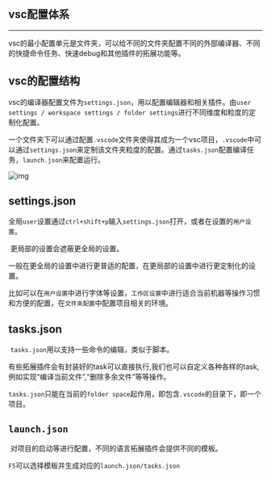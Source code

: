 ## vsc配置体系

---

​		vsc的最小配置单元是文件夹，可以给不同的文件夹配置不同的外部编译器、不同的快捷命令任务、快速debug和其他插件的拓展功能等。



## vsc的配置结构

​		vsc的编译器配置文件为`settings.json`，用以配置编辑器和相关插件。由`user settings / workspace settings / folder settings`进行不同维度和粒度的定制化配置。

​		一个文件夹下可以通过配置`.vscode`文件夹使得其成为一个vsc项目，`.vscode`中可以通过`settings.json`来定制该文件夹粒度的配置。通过`tasks.json`配置编译任务，`launch.json`来配置运行。

![img](https://gitee.com/masstsing/picgo-picserver/raw/master/24563956-3a02d30da47b6b49.png)





## settings.json

​		全局`user`设置通过`ctrl+shift+p`输入`settings.json`打开，或者在设置的`用户设置`。

​		更局部的设置会遮蔽更全局的设置。

​		一般在更全局的设置中进行更普适的配置，在更局部的设置中进行更定制化的设置。

​		比如可以在`用户设置`中进行字体等设置，`工作区设置`中进行适合当前机器等操作习惯和方便的配置，在`文件夹配置`中配置项目相关的环境。



## tasks.json

​		`tasks.json`用以支持一些命令的编辑，类似于脚本。

​		有些拓展插件会有封装好的task可以直接执行,我们也可以自定义各种各样的task,例如实现“编译当前文件”,“删除多余文件”等等操作。

​		`tasks.json`只能在当前的`folder space`起作用，即包含`.vscode`的目录下，即一个项目。



## `launch.json`

​		对项目的启动等进行配置，不同的语言拓展插件会提供不同的模板。

​		`F5`可以选择模板并生成对应的`launch.json/tasks.json`
